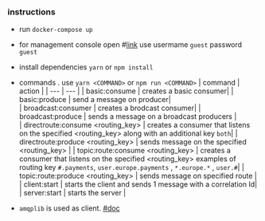 ### instructions

- run `docker-compose up`
- for management console open #[link](http://localhost:15672) use usermame `guest` password `guest`
- install dependencies `yarn` or `npm install`
- commands . use `yarn <COMMAND>` or `npm run <COMMAND>`
  | command | action |
  | --- | --- |
  | basic:consume | creates a basic consumer|
  | basic:produce | send a message on producer|  
  | broadcast:consumer | creates a brodcast consumer|
  | broadcast:produce | sends a message on a broadcast producers |\
  | directroute:consume <routing_key> | creates a consumer that listens on the specified <routing_key> along with an additional key `both`|
  | directroute:produce <routing_key> | sends message on the specified <routing_key> |
  | topic:route:consume <routing_key> | creates a consumer that listens on the specified <routing_key> examples of routing key `#.payments`, `user.europe.payments` , `*.europe.*` , `user.#`|
  | topic:route:produce <routing_key> | sends message on specified route |
  | client:start | starts the client and sends 1 message with a correlation Id|
  | server:start | starts the server |

- `amqplib` is used as client. [#doc](https://amqp-node.github.io/amqplib/channel_api.html)
